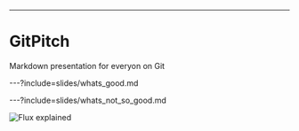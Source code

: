 ---

# GitPitch

Markdown presentation for everyon on Git

---?include=slides/whats_good.md

---?include=slides/whats_not_so_good.md

![Flux explained](https://facebook.github.io/flux/img/flux-simple-f8-diagram-explained-1300w.png)
